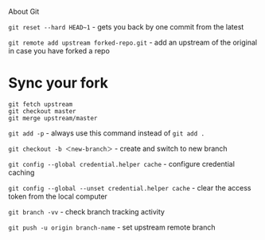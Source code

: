 About Git

`git reset --hard HEAD~1` - gets you back by one commit from the latest

`git remote add upstream forked-repo.git` - add an upstream of the original in case you have forked a repo

# Sync your fork
```
git fetch upstream
git checkout master
git merge upstream/master
```
`git add -p` - always use this command instead of `git add .`

`git checkout -b ＜new-branch＞` - create and switch to new branch<br>

`git config --global credential.helper cache` - configure credential caching

`git config --global --unset credential.helper cache` - clear the access token from the local computer<br>

`git branch -vv` - check branch tracking activity<br>

`git push -u origin branch-name` - set upstream remote branch
```
```
